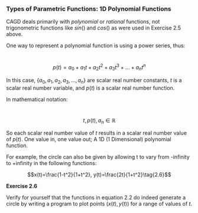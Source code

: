  ### Types of Parametric Functions: 1D Polynomial Functions

CAGD deals primarily with *polynomial* or *rational* functions, not trigonometric functions like $sin()$ and $cos()​$ as were used in Exercise 2.5 above. 

One way to represent a polynomial function is using a power series, thus:

​	$$p(t)=a_0+a_1t+a_2t^2+a_3t^3+...+a_nt^n\tag{2.6a}$$

In this case, $\{a_0, a_1, a_2, a_3, ..., a_n\}$ are scalar real number constants, $t$ is a scalar real number variable, and $p(t)$ is a scalar real number function. 

In mathematical notation:

​	$$t, p(t), a_n \in \mathbb{R}\tag{2.6b}$$

So each scalar real number value of $t$ results in a scalar real number value of $p(t)$. One value in, one value out; A 1D (1 Dimensional) polynomial function.











For example, the circle can also be given by allowing t to vary from -infinity to +infinity in the following functions:

$$x(t)=\frac{1-t^2}{1+t^2},  y(t)=\frac{2t}{1+t^2}\tag{2.6}$$

**Exercise 2.6**

Verify for yourself that the functions in equation 2.2 do indeed generate a circle by  writing a program to plot points $(x(t), y(t))$ for a range of values of $t$.

